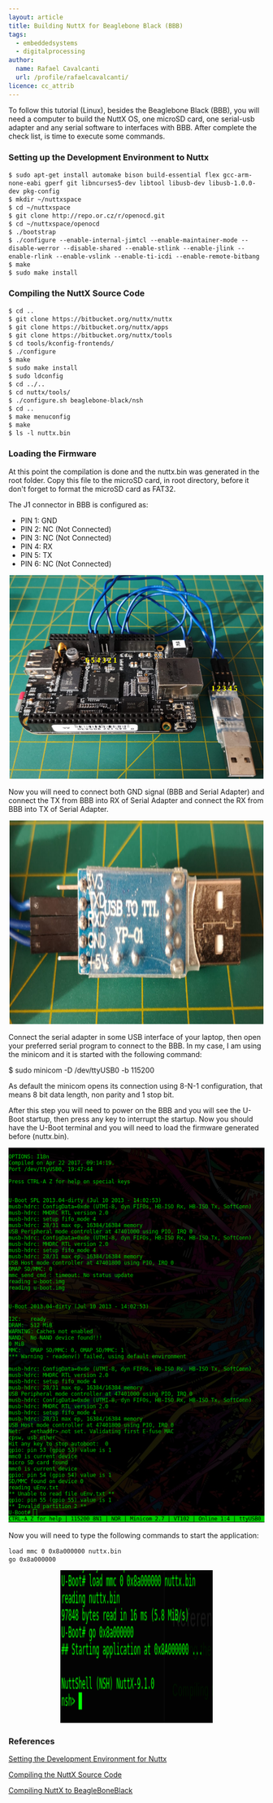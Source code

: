 ```yaml
---
layout: article
title: Building NuttX for Beaglebone Black (BBB)
tags:
  - embeddedsystems
  - digitalprocessing
author:
  name: Rafael Cavalcanti
  url: /profile/rafaelcavalcanti/
licence: cc_attrib
---
```


To follow this tutorial (Linux), besides the Beaglebone Black (BBB),  you will need a computer to build the NuttX OS, one microSD card, one serial-usb adapter and any serial software to interfaces with BBB. After complete the check list, is time to execute some commands.

### Setting up the Development Environment to Nuttx

```console
$ sudo apt-get install automake bison build-essential flex gcc-arm-none-eabi gperf git libncurses5-dev libtool libusb-dev libusb-1.0.0-dev pkg-config
$ mkdir ~/nuttxspace
$ cd ~/nuttxspace
$ git clone http://repo.or.cz/r/openocd.git
$ cd ~/nuttxspace/openocd
$ ./bootstrap
$ ./configure --enable-internal-jimtcl --enable-maintainer-mode --disable-werror --disable-shared --enable-stlink --enable-jlink --enable-rlink --enable-vslink --enable-ti-icdi --enable-remote-bitbang
$ make
$ sudo make install
```

### Compiling the NuttX Source Code

```console
$ cd ..
$ git clone https://bitbucket.org/nuttx/nuttx
$ git clone https://bitbucket.org/nuttx/apps
$ git clone https://bitbucket.org/nuttx/tools
$ cd tools/kconfig-frontends/
$ ./configure
$ make
$ sudo make install
$ sudo ldconfig
$ cd ../..
$ cd nuttx/tools/
$ ./configure.sh beaglebone-black/nsh
$ cd ..
$ make menuconfig
$ make
$ ls -l nuttx.bin
```

### Loading the Firmware

At this point the compilation is done and the nuttx.bin was generated in the root folder. Copy this file to the microSD card, in root directory, before it don't forget to format the microSD card as FAT32.

The J1 connector in BBB is configured as:

* PIN 1: GND
* PIN 2: NC (Not Connected)
* PIN 3: NC (Not Connected)
* PIN 4: RX
* PIN 5: TX
* PIN 6: NC (Not Connected)

<div style="text-align:center"><img src="/images/posts/00016-A.png" width="500" height="400" /></div>

Now you will need to connect both GND signal (BBB and Serial Adapter) and connect the TX from BBB into RX of Serial Adapter and connect the RX from BBB into TX of Serial Adapter.

<div style="text-align:center"><img src="/images/posts/00016-B.png" width="500" height="400" /></div>

Connect the serial adapter in some USB interface of your laptop, then open your preferred serial program to connect to the BBB. In my case, I am using the minicom and it is started with the following command:

$ sudo minicom -D /dev/ttyUSB0 -b 115200

As default the minicom opens its connection using 8-N-1 configuration, that means 8 bit data length, non parity and 1 stop bit.

After this step you will need to power on the BBB and you will see the U-Boot startup, then press any key to interrupt the startup. Now you should have the U-Boot terminal and you will need to load the firmware generated before (nuttx.bin).

<div style="text-align:center"><img src="/images/posts/00016-C.png" /></div>

Now you will need to type the following commands to start the application:

```console
load mmc 0 0x8a000000 nuttx.bin
go 0x8a000000
```

<div style="text-align:center"><img src="/images/posts/00016-D.png" width="300" height="300" /></div>

### References

[Setting the Development Environment for Nuttx](https://www.youtube.com/watch?v=heSkSd-_70g)

[Compiling the NuttX Source Code](https://www.youtube.com/watch?v=Pi8IAFp3pVw)

[Compiling NuttX to BeagleBoneBlack](https://acassis.wordpress.com/2019/01/09/compiling-nuttx-to-beagleboneblack/)